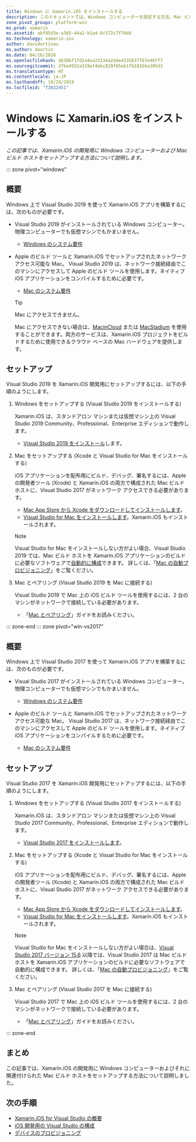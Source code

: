```yaml
---
title: Windows に Xamarin.iOS をインストールする
description: このドキュメントでは、Windows コンピューターを設定する方法、Mac ビルド ホストを設定する方法、Xamarin.iOS 開発のために Windows を Mac にペアリングする方法について説明しています。
zone_pivot_groups: platform-win
ms.prod: xamarin
ms.assetid: abf85d3e-a365-44a2-b1a4-6c572c7f76dd
ms.technology: xamarin-ios
author: davidortinau
ms.author: daortin
ms.date: 04/16/2018
ms.openlocfilehash: d638bf17d2a4ea23134a2d4ed335637f67e46ff7
ms.sourcegitcommit: 2fbe4932a319af4ebc829f65eb1fb1816ba305d3
ms.translationtype: HT
ms.contentlocale: ja-JP
ms.lasthandoff: 10/29/2019
ms.locfileid: "73022451"
---
```

# <a name="installing-xamarinios-on-windows"></a>Windows に Xamarin.iOS をインストールする

_この記事では、Xamarin.iOS の開発用に Windows コンピューターおよび Mac ビルド ホストをセットアップする方法について説明します。_

::: zone pivot="windows"

## <a name="overview"></a>概要

Windows 上で Visual Studio 2019 を使って Xamarin.iOS アプリを構築するには、次のものが必要です。

- Visual Studio 2019 がインストールされている Windows コンピューター。 物理コンピューターでも仮想マシンでもかまいません。

  - [Windows のシステム要件](~/cross-platform/get-started/requirements.md#windows-requirements)

- Apple のビルド ツールと Xamarin.iOS でセットアップされたネットワーク アクセス可能な Mac。 Visual Studio 2019 は、ネットワーク接続経由でこのマシンにアクセスして Apple のビルド ツールを使用します。ネイティブ iOS アプリケーションをコンパイルするために必要です。

  - [Mac のシステム要件](~/cross-platform/get-started/requirements.md#macos-requirements)

  > [!TIP]
  > Mac にアクセスできません。
  >
  > Mac にアクセスできない場合は、[MacinCloud](https://www.macincloud.com/pages/visual-studio-mac.html) または [MacStadium](https://www.macstadium.com/) を使用することができます。両方のサービスは、Xamarin.iOS プロジェクトをビルドするために使用できるクラウド ベースの Mac ハードウェアを提供します。

## <a name="setup"></a>セットアップ

Visual Studio 2019 を Xamarin.iOS 開発用にセットアップするには、以下の手順のようにします。

1. Windows をセットアップする (Visual Studio 2019 をインストールする)

    Xamarin.iOS は、スタンドアロン マシンまたは仮想マシン上の Visual Studio 2019 Community、Professional、Enterprise エディションで動作します。

    - [Visual Studio 2019 をインストール](~/get-started/installation/windows.md)します。

2. Mac をセットアップする (Xcode と Visual Studio for Mac をインストールする)

    iOS アプリケーションを配布用にビルド、デバッグ、署名するには、Apple の開発者ツール (Xcode) と Xamarin.iOS の両方で構成された Mac ビルド ホストに、Visual Studio 2017 がネットワーク アクセスできる必要があります。

    - [Mac App Store から Xcode をダウンロードしてインストールします](https://itunes.apple.com/us/app/xcode/id497799835?mt=12)。
    - [Visual Studio for Mac をインストールします](https://docs.microsoft.com/visualstudio/mac/installation)。Xamarin.iOS もインストールされます。

    > [!NOTE]
    > Visual Studio for Mac をインストールしない方がよい場合、Visual Studio 2019 では、Mac ビルド ホストを Xamarin.iOS アプリケーションのビルドに必要なソフトウェアで[自動的に構成](https://docs.microsoft.com/visualstudio/releasenotes/vs2017-relnotes#automatic-macos-provisioning)できます。
    > 詳しくは、「[Mac の自動プロビジョニング](~/ios/get-started/installation/windows/connecting-to-mac/index.md#automatic-mac-provisioning)」をご覧ください。

3. Mac とペアリング (Visual Studio 2019 を Mac に接続する)

    Visual Studio 2019 で Mac 上の iOS ビルド ツールを使用するには、2 台のマシンがネットワークで接続している必要があります。

    - 「[Mac とペアリング](~/ios/get-started/installation/windows/connecting-to-mac/index.md)」ガイドをお読みください。

::: zone-end
::: zone pivot="win-vs2017"

## <a name="overview"></a>概要

Windows 上で Visual Studio 2017 を使って Xamarin.iOS アプリを構築するには、次のものが必要です。

- Visual Studio 2017 がインストールされている Windows コンピューター。 物理コンピューターでも仮想マシンでもかまいません。
  - [Windows のシステム要件](~/cross-platform/get-started/requirements.md#windows-requirements)

- Apple のビルド ツールと Xamarin.iOS でセットアップされたネットワーク アクセス可能な Mac。 Visual Studio 2017 は、ネットワーク接続経由でこのマシンにアクセスして Apple のビルド ツールを使用します。ネイティブ iOS アプリケーションをコンパイルするために必要です。
  - [Mac のシステム要件](~/cross-platform/get-started/requirements.md#macos-requirements)

## <a name="setup"></a>セットアップ

Visual Studio 2017 を Xamarin.iOS 開発用にセットアップするには、以下の手順のようにします。

1. Windows をセットアップする (Visual Studio 2017 をインストールする)

    Xamarin.iOS は、スタンドアロン マシンまたは仮想マシン上の Visual Studio 2017 Community、Professional、Enterprise エディションで動作します。

    - [Visual Studio 2017 をインストールします](~/get-started/installation/windows.md)。

2. Mac をセットアップする (Xcode と Visual Studio for Mac をインストールする)

    iOS アプリケーションを配布用にビルド、デバッグ、署名するには、Apple の開発者ツール (Xcode) と Xamarin.iOS の両方で構成された Mac ビルド ホストに、Visual Studio 2017 がネットワーク アクセスできる必要があります。

    - [Mac App Store から Xcode をダウンロードしてインストールします](https://itunes.apple.com/us/app/xcode/id497799835?mt=12)。
    - [Visual Studio for Mac をインストールします](https://docs.microsoft.com/visualstudio/mac/installation)。Xamarin.iOS もインストールされます。

    > [!NOTE]
    > Visual Studio for Mac をインストールしない方がよい場合は、[Visual Studio 2017 バージョン 15.6](https://docs.microsoft.com/visualstudio/releasenotes/vs2017-relnotes#automatic-macos-provisioning) 以降では、Visual Studio 2017 は Mac ビルド ホストを Xamarin.iOS アプリケーションのビルドに必要なソフトウェアで自動的に構成できます。 詳しくは、「[Mac の自動プロビジョニング](~/ios/get-started/installation/windows/connecting-to-mac/index.md#automatic-mac-provisioning)」をご覧ください。

3. Mac とペアリング (Visual Studio 2017 を Mac に接続する)

    Visual Studio 2017 で Mac 上の iOS ビルド ツールを使用するには、2 台のマシンがネットワークで接続している必要があります。

    - 「[Mac とペアリング](~/ios/get-started/installation/windows/connecting-to-mac/index.md)」ガイドをお読みください。

::: zone-end

## <a name="summary"></a>まとめ

この記事では、Xamarin.iOS の開発用に Windows コンピューターおよびそれに関連付けられた Mac ビルド ホストをセットアップする方法について説明しました。

## <a name="next-steps"></a>次の手順

- [Xamarin.iOS for Visual Studio の概要](introduction-to-xamarin-ios-for-visual-studio.md)
- [iOS 開発用の Visual Studio の構成](config-options.md)
- [デバイスのプロビジョニング](~/ios/get-started/installation/device-provisioning/index.md)
